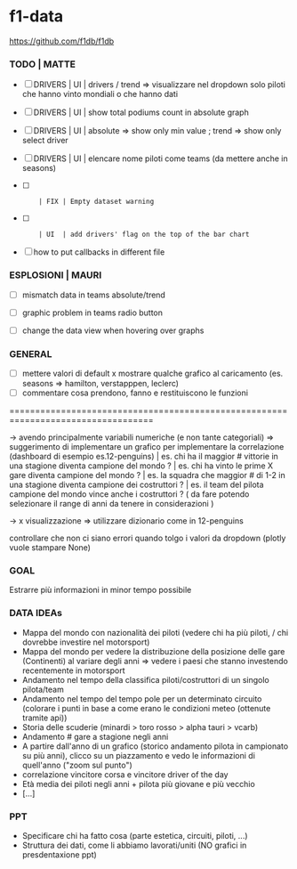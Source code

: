 # f1-data
https://github.com/f1db/f1db


### TODO | MATTE
- [ ] DRIVERS | UI  | drivers / trend => visualizzare nel dropdown solo piloti che hanno vinto mondiali o che hanno dati
- [ ] DRIVERS | UI  | show total podiums count in absolute graph
- [ ] DRIVERS | UI  | absolute => show only min value ; trend => show only select driver
- [ ] DRIVERS | UI  | elencare nome piloti come teams (da mettere anche in seasons)

- [ ]         | FIX | Empty dataset warning
- [ ]         | UI  | add drivers' flag on the top of the bar chart

- [ ] how to put callbacks in different file


### ESPLOSIONI | MAURI
- [ ] mismatch data in teams absolute/trend
- [ ] graphic problem in teams radio button
- [ ] change the data view when hovering over graphs


### GENERAL
- [ ] mettere valori di default x mostrare qualche grafico al caricamento (es. seasons => hamilton, verstapppen, leclerc)
- [ ] commentare cosa prendono, fanno e restituiscono le funzioni

==================================================================================

-> avendo principalmente variabili numeriche (e non tante categoriali)
  => suggerimento di implementare un grafico per implementare la correlazione (dashboard di esempio es.12-penguins) 
    | es. chi ha il maggior # vittorie in una stagione diventa campione del mondo ?
    | es. chi ha vinto le prime X gare diventa campione del mondo ?
    | es. la squadra che maggior # di 1-2 in una stagione diventa campione dei costruttori ?
    | es. il team del pilota campione del mondo vince anche i costruttori ?
    ( da fare potendo selezionare il range di anni da tenere in considerazioni )

-> x visualizzazione => utilizzare dizionario come in 12-penguins

controllare che non ci siano errori quando tolgo i valori da dropdown (plotly vuole stampare None)

### GOAL
Estrarre più informazioni in minor tempo possibile 

### DATA IDEAs
- Mappa del mondo con nazionalità dei piloti (vedere chi ha più piloti, / chi dovrebbe investire nel motorsport)
- Mappa del mondo per vedere la distribuzione della posizione delle gare (Continenti) al variare degli anni => vedere i paesi che stanno investendo recentemente in motorsport
- Andamento nel tempo della classifica piloti/costruttori di un singolo pilota/team
- Andamento nel tempo del tempo pole per un determinato circuito (colorare i punti in base a come erano le condizioni meteo (ottenute tramite api))
- Storia delle scuderie (minardi > toro rosso > alpha tauri > vcarb)
- Andamento # gare a stagione negli anni
- A partire dall'anno di un grafico (storico andamento pilota in campionato su più anni), clicco su un piazzamento e vedo le informazioni di quell'anno ("zoom sul punto")
- correlazione vincitore corsa e vincitore driver of the day 
- Età media dei piloti negli anni + pilota più giovane e più vecchio 
- [...]

### PPT
- Specificare chi ha fatto cosa (parte estetica, circuiti, piloti, ...)
- Struttura dei dati, come li abbiamo lavorati/uniti (NO grafici in presdentaxione ppt)
